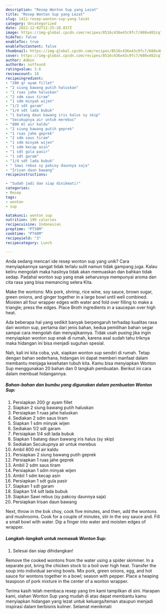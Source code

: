```yaml
---
description: "Resep Wonton Sup yang Lezat"
title: "Resep Wonton Sup yang Lezat"
slug: 1411-resep-wonton-sup-yang-lezat
category: Uncategorized
date: 2022-12-02T12:25:28.837Z
image: https://img-global.cpcdn.com/recipes/8516c436e43c9fc7/680x482cq70/wonton-sup-foto-resep-utama.jpg
hideToc: false
enableToc: true
enableTocContent: false
thumbnail: https://img-global.cpcdn.com/recipes/8516c436e43c9fc7/680x482cq70/wonton-sup-foto-resep-utama.jpg
cover: https://img-global.cpcdn.com/recipes/8516c436e43c9fc7/680x482cq70/wonton-sup-foto-resep-utama.jpg
author: Admin
authorAv: notfound
ratingvalue: 3.6
reviewcount: 18
recipeingredient:
- "200 gr ayam fillet"
- "2 siung bawang putih haluskan"
- "1 ruas jahe haluskan"
- "2 sdm saus tiram"
- "1 sdm minyak wijen"
- "1/2 sdt garam"
- "1/4 sdt lada bubuk"
- "1 batang daun bawang iris halus sy skip"
- "Secukupnya air untuk merebus"
- "800 ml air kaldu"
- "2 siung bawang putih geprek"
- "1 ruas jahe geprek"
- "2 sdm saus tiram"
- "1 sdm minyak wijen"
- "1 sdm kecap asin"
- "1 sdt gula pasir"
- "1 sdt garam"
- "1/4 sdt lada bubuk"
- " Sawi rebus sy pakcoy daunnya saja"
- "Irisan daun bawang"
recipeinstructions:

- "Sudah jadi dan siap dinikmati!"
categories:
- Resep
tags:
- wonton
- sup

katakunci: wonton sup 
nutrition: 199 calories
recipecuisine: Indonesian
preptime: "PT38M"
cooktime: "PT48M"
recipeyield: "3"
recipecategory: Lunch

---
```





Anda sedang mencari ide resep wonton sup yang unik? Cara menyiapkannya sangat tidak terlalu sulit namun tidak gampang juga. Kalau keliru mengolah maka hasilnya tidak akan memuaskan dan bahkan tidak sedap. Padahal wonton sup yang enak seharusnya mempunyai aroma dan cita rasa yang bisa memancing selera Kita.





Make the wontons: Mix pork, shrimp, rice wine, soy sauce, brown sugar, green onions, and ginger together in a large bowl until well combined. Moisten all four wrapper edges with water and fold over filling to make a triangle; press the edges. Place Broth ingredients in a saucepan over high heat.

Ada beberapa hal yang sedikit banyak berpengaruh terhadap kualitas rasa dari wonton sup, pertama dari jenis bahan, kedua pemilihan bahan segar sampai cara mengolah dan menyajikannya. Tidak usah pusing jika ingin menyiapkan wonton sup enak di rumah, karena asal sudah tahu triknya maka hidangan ini bisa menjadi suguhan spesial.






Nah, kali ini kita coba, yuk, siapkan wonton sup sendiri di rumah. Tetap dengan bahan sederhana, hidangan ini dapat memberi manfaat dalam membantu menjaga kesehatan tubuh kita. Kamu bisa menyiapkan Wonton Sup menggunakan 20 bahan dan 0 langkah pembuatan. Berikut ini cara dalam membuat hidangannya.

<!--inarticleads1-->

##### Bahan-bahan dan bumbu yang digunakan dalam pembuatan Wonton Sup:

1. Persiapkan 200 gr ayam fillet
1. Siapkan 2 siung bawang putih haluskan
1. Persiapkan 1 ruas jahe haluskan
1. Sediakan 2 sdm saus tiram
1. Siapkan 1 sdm minyak wijen
1. Sediakan 1/2 sdt garam
1. Persiapkan 1/4 sdt lada bubuk
1. Siapkan 1 batang daun bawang iris halus (sy skip)
1. Sediakan Secukupnya air untuk merebus
1. Ambil 800 ml air kaldu
1. Persiapkan 2 siung bawang putih geprek
1. Persiapkan 1 ruas jahe geprek
1. Ambil 2 sdm saus tiram
1. Persiapkan 1 sdm minyak wijen
1. Ambil 1 sdm kecap asin
1. Persiapkan 1 sdt gula pasir
1. Siapkan 1 sdt garam
1. Siapkan 1/4 sdt lada bubuk
1. Siapkan  Sawi rebus (sy pakcoy daunnya saja)
1. Persiapkan Irisan daun bawang


Next, throw in the bok choy, cook five minutes, and then, add the wontons and mushrooms. Cook for a couple of minutes, stir in the soy sauce and. Fill a small bowl with water. Dip a finger into water and moisten edges of wrapper. 

<!--inarticleads2-->

##### Langkah-langkah untuk memasak Wonton Sup:


1. Selesai dan siap dihidangkan!

Remove the cooked wontons from the water using a spider skimmer. In a separate pot, bring the chicken stock to a boil over high heat. Transfer the soup into individual serving bowls. Mix pork, green onions, egg, and hot sauce for wontons together in a bowl; season with pepper. Place a heaping teaspoon of pork mixture in the center of a wonton wrapper. 

Terima kasih telah membaca resep yang tim kami tampilkan di sini. Harapan kami, olahan Wonton Sup yang mudah di atas dapat membantu kamu menyiapkan hidangan yang lezat untuk keluarga/teman ataupun menjadi inspirasi dalam berbisnis kuliner. Selamat menikmati
